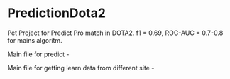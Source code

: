 # PredictionDota2
Pet Project for Predict Pro match in DOTA2. f1 = 0.69, ROC-AUC = 0.7-0.8 for mains algoritm.

Main file for predict - 

Main file for getting learn data from different site - 
